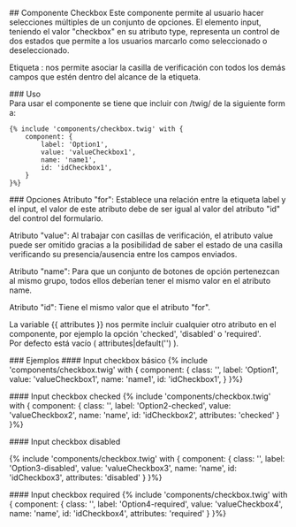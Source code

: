 ## Componente Checkbox
Este componente permite al usuario hacer selecciones múltiples de un conjunto de opciones.
El elemento input, teniendo el valor "checkbox" en su atributo type, representa un control de dos estados que permite a los usuarios marcarlo como seleccionado o deseleccionado.

Etiqueta <label>:  nos permite asociar la casilla de verificación con todos los demás campos que estén dentro del alcance de la etiqueta.

### Uso
Para usar el componente se tiene que incluir con /twig/ de la siguiente forma:
```
{% include 'components/checkbox.twig' with {
    component: {
        label: 'Option1',
        value: 'valueCheckbox1',
        name: 'name1',
        id: 'idCheckbox1',
    }
}%}

```

### Opciones
Atributo "for": Establece una relación entre la etiqueta label y el input, el valor de este atributo debe de ser igual al valor del atributo "id" del control del formulario.

Atributo "value": Al trabajar con casillas de verificación, el atributo value puede ser omitido gracias a la posibilidad de saber el estado de una casilla verificando su presencia/ausencia entre los campos enviados.

Atributo "name": Para que un conjunto de botones de opción pertenezcan al mismo grupo, todos ellos deberían tener el mismo valor en el atributo name.

Atributo "id": Tiene el mismo valor que el atributo "for".

La variable {{ attributes }} nos permite incluir cualquier otro atributo en el componente, por ejemplo la opción 'checked', 'disabled' o 'required'. Por defecto está vacío ( attributes|default('') ).

### Ejemplos
#### Input checkbox básico
{% include 'components/checkbox.twig' with {
    component: {
        class: '',
        label: 'Option1',
        value: 'valueCheckbox1',
        name: 'name1',
        id: 'idCheckbox1',
    }
}%}

#### Input checkbox checked
{% include 'components/checkbox.twig' with {
    component: {
        class: '',
        label: 'Option2-checked',
        value: 'valueCheckbox2',
        name: 'name',
        id: 'idCheckbox2',
        attributes: 'checked'
    }
}%}

#### Input checkbox disabled

{% include 'components/checkbox.twig' with {
    component: {
        class: '',
        label: 'Option3-disabled',
        value: 'valueCheckbox3',
        name: 'name',
        id: 'idCheckbox3',
        attributes: 'disabled'
    }
}%}

#### Input checkbox required
{% include 'components/checkbox.twig' with {
    component: {
        class: '',
        label: 'Option4-required',
        value: 'valueCheckbox4',
        name: 'name',
        id: 'idCheckbox4',
        attributes: 'required'
    }
}%}
